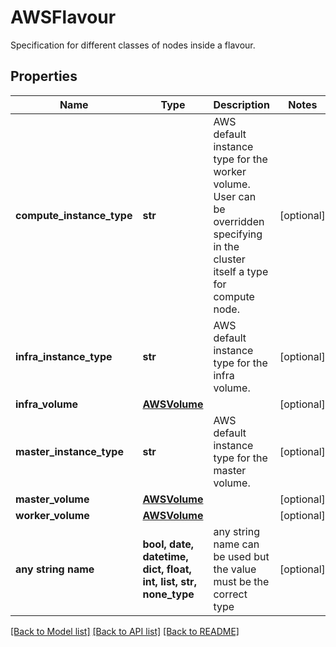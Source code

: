 # AWSFlavour

Specification for different classes of nodes inside a flavour.

## Properties
Name | Type | Description | Notes
------------ | ------------- | ------------- | -------------
**compute_instance_type** | **str** | AWS default instance type for the worker volume.  User can be overridden specifying in the cluster itself a type for compute node. | [optional]
**infra_instance_type** | **str** | AWS default instance type for the infra volume. | [optional]
**infra_volume** | [**AWSVolume**](AWSVolume.md) |  | [optional]
**master_instance_type** | **str** | AWS default instance type for the master volume. | [optional]
**master_volume** | [**AWSVolume**](AWSVolume.md) |  | [optional]
**worker_volume** | [**AWSVolume**](AWSVolume.md) |  | [optional]
**any string name** | **bool, date, datetime, dict, float, int, list, str, none_type** | any string name can be used but the value must be the correct type | [optional]

[[Back to Model list]](../README.md#documentation-for-models) [[Back to API list]](../README.md#documentation-for-api-endpoints) [[Back to README]](../README.md)
